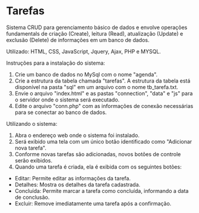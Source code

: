 # Tarefas
Sistema CRUD para gerenciamento básico de dados e envolve operações fundamentals de criação (Create), leitura (Read), atualização (Update) e exclusão (Delete) de informações em um banco de dados.

Utilizado: HTML, CSS, JavaScript, Jquery, Ajax, PHP e MYSQL.

Instruções para a instalação do sistema:
1. Crie um banco de dados no MySql com o nome "agenda".
2. Crie a estrutura da tabela chamada "tarefas". 
A estrutura da tabela está disponível na pasta "sql" em um arquivo com o nome tb_tarefa.txt.
3. Envie o arquivo "index.html" e as pastas "connection", "data" e "js" para o servidor onde o sistema será executado.
4. Edite o arquivo "conn.php" com as informações de conexão necessárias para se conectar ao banco de dados.

Utilizando o sistema:
1. Abra o endereço web onde o sistema foi instalado.
2. Será exibido uma tela com um único botão identificado como "Adicionar nova tarefa".
3. Conforme novas tarefas são adicionadas, novos botões de controle serão exibidos.
4. Quando uma tarefa é criada, ela é exibida com os seguintes botões:
 - Editar: Permite editar as informações da tarefa.
 - Detalhes: Mostra os detalhes da tarefa cadastrada.
 - Concluída: Permite marcar a tarefa como concluída, informando a data de conclusão.
 - Excluir: Remove imediatamente uma tarefa após a confirmação.
